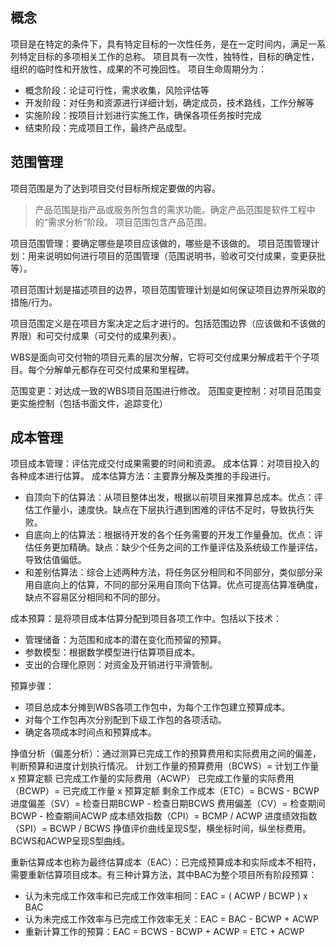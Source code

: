 ## 概念

项目是在特定的条件下，具有特定目标的一次性任务，是在一定时间内，满足一系列特定目标的多项相关工作的总称。
项目具有一次性，独特性，目标的确定性，组织的临时性和开放性，成果的不可挽回性。
项目生命周期分为：
- 概念阶段：论证可行性，需求收集，风险评估等
- 开发阶段：对任务和资源进行详细计划，确定成员，技术路线，工作分解等
- 实施阶段：按项目计划进行实施工作，确保各项任务按时完成
- 结束阶段：完成项目工作，最终产品成型。

## 范围管理

项目范围是为了达到项目交付目标所规定要做的内容。
> 产品范围是指产品或服务所包含的需求功能。确定产品范围是软件工程中的“需求分析”阶段。
> 项目范围包含产品范围。

项目范围管理：要确定哪些是项目应该做的，哪些是不该做的。
项目范围管理计划：用来说明如何进行项目的范围管理（范围说明书，验收可交付成果，变更获批等）。

项目范围计划是描述项目的边界，项目范围管理计划是如何保证项目边界所采取的措施/行为。

项目范围定义是在项目方案决定之后才进行的。包括范围边界（应该做和不该做的界限）和可交付成果（可交付的成果列表）。

WBS是面向可交付物的项目元素的层次分解，它将可交付成果分解成若干个子项目。每个分解单元都存在可交付成果和里程碑。

范围变更：对达成一致的WBS项目范围进行修改。
范围变更控制：对项目范围变更实施控制（包括书面文件，追踪变化）

## 成本管理

项目成本管理：评估完成交付成果需要的时间和资源。
成本估算：对项目投入的各种成本进行估算。
成本估算方法：主要靠分解及类推的手段进行。
- 自顶向下的估算法：从项目整体出发，根据以前项目来推算总成本。优点：评估工作量小，速度快。缺点在下层执行遇到困难的评估不足时，导致执行失败。
- 自底向上的估算法：根据待开发的各个任务需要的开发工作量叠加。优点：评估任务更加精确。缺点：缺少个任务之间的工作量评估及系统级工作量评估，导致估值偏低。
- 和差别估算法：综合上述两种方法，将任务区分相同和不同部分，类似部分采用自底向上的估算，不同的部分采用自顶向下估算。优点可提高估算准确度，缺点不容易区分相同和不同的部分。

成本预算：是将项目成本估算分配到项目各项工作中。包括以下技术：
- 管理储备：为范围和成本的潜在变化而预留的预算。
- 参数模型：根据数学模型进行估算项目成本。
- 支出的合理化原则：对资金及开销进行平滑管制。

预算步骤：
- 项目总成本分摊到WBS各项工作包中，为每个工作包建立预算成本。
- 对每个工作包再次分别配到下级工作包的各项活动。
- 确定各项成本时间点和预算成本。

挣值分析（偏差分析）：通过测算已完成工作的预算费用和实际费用之间的偏差，判断预算和进度计划执行情况。
计划工作量的预算费用（BCWS）= 计划工作量 x 预算定额
已完成工作量的实际费用（ACWP）
已完成工作量的实际费用（BCWP）= 已完成工作量 x 预算定额
剩余工作成本（ETC）= BCWS - BCWP
进度偏差（SV）= 检查日期BCWP - 检查日期BCWS
费用偏差（CV）= 检查期间BCWP - 检查期间ACWP
成本绩效指数（CPI）= BCMP / ACWP
进度绩效指数（SPI）= BCWP / BCWS
挣值评价曲线呈现S型，横坐标时间，纵坐标费用。BCWS和ACWP呈现S型曲线。

重新估算成本也称为最终估算成本（EAC）：已完成预算成本和实际成本不相符，需要重新估算项目成本。有三种计算方法，其中BAC为整个项目所有阶段预算：
- 认为未完成工作效率和已完成工作效率相同：EAC = ( ACWP / BCWP ) x BAC
- 认为未完成工作效率与已完成工作效率无关：EAC = BAC - BCWP + ACWP
- 重新计算工作的预算：EAC = BCWS - BCWP + ACWP = ETC + ACWP
